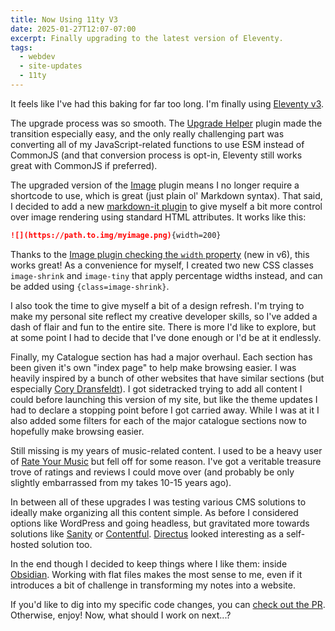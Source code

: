 ```yaml
---
title: Now Using 11ty V3
date: 2025-01-27T12:07-07:00
excerpt: Finally upgrading to the latest version of Eleventy.
tags:
  - webdev
  - site-updates
  - 11ty
---
```


It feels like I've had this baking for far too long. I'm finally using [Eleventy v3](https://github.com/11ty/eleventy/releases/tag/v3.0.0).

The upgrade process was so smooth. The [Upgrade Helper](https://www.11ty.dev/docs/plugins/upgrade-help/) plugin made the transition especially easy, and the only really challenging part was converting all of my JavaScript-related functions to use ESM instead of CommonJS (and that conversion process is opt-in, Eleventy still works great with CommonJS if preferred).

The upgraded version of the [Image](https://www.11ty.dev/docs/plugins/image/) plugin means I no longer require a shortcode to use, which is great (just plain ol' Markdown syntax). That said, I decided to add a new [markdown-it plugin](https://www.npmjs.com/package/markdown-it-attrs) to give myself a bit more control over image rendering using standard HTML attributes. It works like this:

```markdown
![](https://path.to.img/myimage.png){width=200}
```

Thanks to the [Image plugin checking the `width` property](https://github.com/11ty/eleventy-img/issues/234) (new in v6), this works great! As a convenience for myself, I created two new CSS classes `image-shrink` and `image-tiny` that apply percentage widths instead, and can be added using `{class=image-shrink}`.

I also took the time to give myself a bit of a design refresh. I'm trying to make my personal site reflect my creative developer skills, so I've added a dash of flair and fun to the entire site. There is more I'd like to explore, but at some point I had to decide that I've done enough or I'd be at it endlessly.

Finally, my Catalogue section has had a major overhaul. Each section has been given it's own "index page" to help make browsing easier. I was heavily inspired by a bunch of other websites that have similar sections (but especially [Cory Dransfeldt](https://coryd.dev/)). I got sidetracked trying to add all content I could before launching this version of my site, but like the theme updates I had to declare a stopping point before I got carried away. While I was at it I also added some filters for each of the major catalogue sections now to hopefully make browsing easier.

Still missing is my years of music-related content. I used to be a heavy user of [Rate Your Music](https://rateyourmusic.com/) but fell off for some reason. I've got a veritable treasure trove of ratings and reviews I could move over (and probably be only slightly embarrassed from my takes 10-15 years ago).

In between all of these upgrades I was testing various CMS solutions to ideally make organizing all this content simple. As before I considered options like WordPress and going headless, but gravitated more towards solutions like [Sanity](https://www.sanity.io/) or [Contentful](https://www.contentful.com/). [Directus](https://directus.io/solutions/headless-cms) looked interesting as a self-hosted solution too.

In the end though I decided to keep things where I like them: inside [Obsidian](https://obsidian.md/). Working with flat files makes the most sense to me, even if it introduces a bit of challenge in transforming my notes into a website.

If you'd like to dig into my specific code changes, you can [check out the PR](https://github.com/wonderfulfrog/wonderfulfrog.com/pull/11). Otherwise, enjoy! Now, what should I work on next...?
